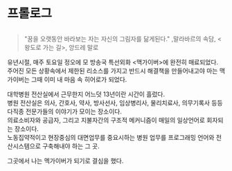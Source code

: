 # 프롤로그
##
>"꿈을 오랫동안 바라보는 자는 자신의 그림자를 닮게된다." 
>,말라바르의 속담, <왕도로 가는 길>, 앙드레 말로

유년시절,
매주 토요일 정오에 모 방송국 특선외화 <맥가이버>에 완전히 매료되었다.  
주어진 모든 상황속에서 제한된 리소스를 가지고 반드시 해결책을 만들어내고야 마는 맥가이버는 그때 이미 내 마음 속 히어로가 되었다.  

대학병원 전산실에서 근무한지 어느덧 13년이란 시간이 흘렀다.  
병원 전산실은 의사, 간호사, 약사, 방사선사, 임상병리사, 물리치료사, 의무기록사 등등 다직종 전문가들의 이야기가 모이는 장소이다.  
의료소비자와 공급자, 그리고 지불자간의 구조적 메커니즘이 매일의 일상언어로 회자되는 장소이다.   
노동집약적이고 현장중심의 대면업무를 중요시하는 병원 업무를 프로그래밍 언어와 전산시스템으로 구축해내야 하는 그 곳.  


그곳에서 나는 멕가이버가 되기로 결심을 했다. 
